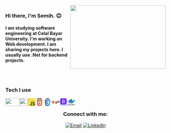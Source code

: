 <img src="https://media.giphy.com/media/bGgsc5mWoryfgKBx1u/giphy.gif?cid=ecf05e47qpupvgkwksk1lsif6k3m6eihnmouz07w6i09nbfu&ep=v1_gifs_search&rid=giphy.gif&ct=g" align="right" width="300" height="200">

### Hi there, I'm Semih. :blush:

#### I am studying software engineering at Celal Bayar University. I'm working on Web development. I am sharing my projects here. I usually use .Net for backend projects.

<br />
<br />

### Tech I use

<img align="left" src="https://miro.medium.com/v2/resize:fit:1400/1*_NVBTVdmjt3Qvq3CZOySXg.jpeg" width="45" height="25" />
<img align="left"  src="https://avatars.githubusercontent.com/u/9141961?s=200&v=4" width="25" height="25" />
<img align="left" src="https://raw.githubusercontent.com/github/explore/80688e429a7d4ef2fca1e82350fe8e3517d3494d/topics/javascript/javascript.png" width="25" height="25" />
<img align="left" src="https://raw.githubusercontent.com/devicons/devicon/master/icons/html5/html5-original-wordmark.svg" width="25" height="25" />
<img align="left" src="https://raw.githubusercontent.com/devicons/devicon/master/icons/css3/css3-original-wordmark.svg" width="25" height="25" />
<img align="left" src="https://raw.githubusercontent.com/github/explore/80688e429a7d4ef2fca1e82350fe8e3517d3494d/topics/git/git.png" width="25" height="25" />
<img align="left" src="https://raw.githubusercontent.com/devicons/devicon/master/icons/bootstrap/bootstrap-plain-wordmark.svg" width="25" height="25" />
<img align="left" src="https://raw.githubusercontent.com/devicons/devicon/master/icons/docker/docker-original-wordmark.svg" width="25" height="25" />

<br />

<h3 align="center">Connect with me:</h3>

<p align="center">
<a href="mailto:semiihgulboy@gmail.com"><img alt="Email" src="https://img.shields.io/badge/Email-semiihgulboy@gmail.com-blue?style=flat&logo=gmail"></a>
<a href="https://www.linkedin.com/in/semih-g%C3%BClboy-607b4b237/" target="_blank"><img alt="LinkedIn" src="https://img.shields.io/badge/LinkedIn-Semih Gülboy-blue?style=flat&logo=linkedin"></a>

</p>
